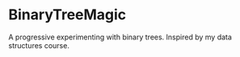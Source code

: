 # BinaryTreeMagic
A progressive experimenting with binary trees. Inspired by my data structures course.
